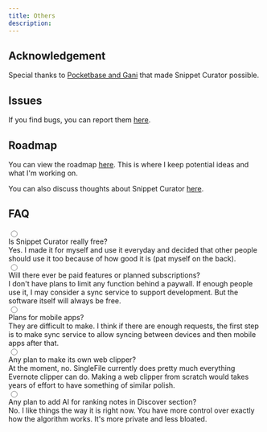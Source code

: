 ```yaml
---
title: Others
description: 
---
```


## Acknowledgement

Special thanks to [Pocketbase and Gani](https://pocketbase.io/) that made Snippet Curator possible. 

## Issues

If you find bugs, you can report them [here](https://github.com/Snippet-Curator/snippet-curator-releases/issues).

## Roadmap

You can view the roadmap [here](https://github.com/orgs/Snippet-Curator/projects/1). This is where I keep potential ideas and what I'm working on.

You can also discuss thoughts about Snippet Curator [here](https://github.com/Snippet-Curator/snippet-curator-releases/discussions).


## FAQ

<div class="collapse collapse-plus bg-base-100 border border-base-300 text-lg">
  <input type="radio" name="my-accordion-3" />
  <div class="collapse-title font-semibold">Is Snippet Curator really free?</div>
  <div class="collapse-content">
  Yes. I made it for myself and use it everyday and decided that other people should use it too because of how good it is (pat myself on the back).
  </div>
</div>

<div class="collapse collapse-plus bg-base-100 border border-base-300 text-lg">
  <input type="radio" name="my-accordion-3" />
  <div class="collapse-title font-semibold">Will there ever be paid features or planned subscriptions?</div>
  <div class="collapse-content">
  I don't have plans to limit any function behind a paywall. If enough people use it, I may consider a sync service to support development. But the software itself will always be free.
  </div>
</div>

<div class="collapse collapse-plus bg-base-100 border border-base-300 text-lg">
  <input type="radio" name="my-accordion-3" />
  <div class="collapse-title font-semibold">Plans for mobile apps?</div>
  <div class="collapse-content">
  They are difficult to make. I think if there are enough requests, the first step is to make sync service to allow syncing between devices and then mobile apps after that. 
  </div>
</div>

<div class="collapse collapse-plus bg-base-100 border border-base-300 text-lg">
  <input type="radio" name="my-accordion-3" />
  <div class="collapse-title font-semibold">Any plan to make its own web clipper?</div>
  <div class="collapse-content">At the moment, no. SingleFile currently does pretty much everything Evernote clipper can do. Making a web clipper from scratch would takes years of effort to have something of similar polish.</div>
</div>

<div class="collapse collapse-plus bg-base-100 border border-base-300 text-lg">
  <input type="radio" name="my-accordion-3" />
  <div class="collapse-title font-semibold">Any plan to add AI for ranking notes in Discover section?</div>
  <div class="collapse-content">No. I like things the way it is right now. You have more control over exactly how the algorithm works. It's more private and less bloated.</div>
</div>
